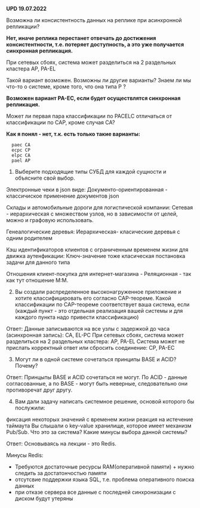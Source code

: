 **UPD 19.07.2022**

Возможна ли консистентность данных на реплике при асинхронной репликации?

**Нет, иначе реплика перестанет отвечать до достижения консистентности, т.е. потеряет доступность, а это уже получается синхронная репликация.**

При сетевых сбоях, система может разделиться на 2 раздельных кластера
AP, PA-EL

Такой вариант возможен. Возможны ли другие варианты? Знаем ли мы что-то о системе, кроме того, что она типа P ?

**Возможен вариант PA-EC, если будет осуществлятся синхронная репликация.**


Может ли первая пара классификации по PACELC отличаться от классификации по CAP, кроме случая CA?

**Как я понял - нет, т.к. есть только такие варианты:**
      
      paec CA
      ecpc CP
      elpc CA
      pael AP

1. Выберите подходящие типы СУБД для каждой сущности и объясните свой выбор.

Электронные чеки в json виде: Документо-ориентированная - классичиское применение документов json

Склады и автомобильные дороги для логистической компании: Сетевая - иерархическая с множеством узлов, 
но в зависимости от целей, можно и графовую использовать.

Генеалогические деревья: Иерархическая- класические деревья с одним родителем

Кэш идентификаторов клиентов с ограниченным временем жизни для движка аутенфикации: Ключ-значение тоже класическая постановка задачи для данного типа

Отношения клиент-покупка для интернет-магазина - Реляционная - так как тут отношение М:М.

2. Вы создали распределенное высоконагруженное приложение и хотите классифицировать его согласно CAP-теореме. Какой классификации по CAP-теореме соответствует ваша система, если (каждый пункт - это отдельная реализация вашей системы и для каждого пункта надо привести классификацию)

Ответ:
Данные записываются на все узлы с задержкой до часа (асинхронная запись): CA, EL-PC
При сетевых сбоях, система может разделиться на 2 раздельных кластера: AP, PA-EL
Система может не прислать корректный ответ или сбросить соединение: CP, PA-EC

3. Могут ли в одной системе сочетаться принципы BASE и ACID? Почему?

Ответ:
Принцыпы BASE и ACID сочетаться не могут. По ACID - данные согласованные, а по BASE - могут быть неверные, следовательно они противоречат друг другу.

4. Вам дали задачу написать системное решение, основой которого бы послужили:

фиксация некоторых значений с временем жизни
реакция на истечение таймаута
Вы слышали о key-value хранилище, которое имеет механизм Pub/Sub. Что это за система? Какие минусы выбора данной системы?

Ответ:
Основываясь на лекции - это Redis.

Минусы Redis:
* Требуются достаточные ресурсы RAM(оперативной памяти) + нужно следить за достатончостью памяти 
* отсутсвие поддержки  языка SQL, т.е. проблема оперативного поиска данных  
* при отказе сервера все данные с последней синхронизации с диском будут утеряны
